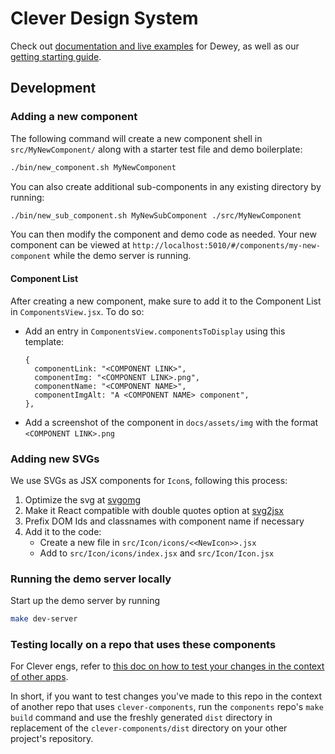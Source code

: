 # Clever Design System

Check out [documentation and live examples](https://clever.github.io/components/#/intro) for Dewey, as well as our [getting starting guide](https://clever.github.io/components/#/getting-started).

## Development

### Adding a new component

The following command will create a new component shell in `src/MyNewComponent/` along with a starter test file and demo boilerplate:

```sh
./bin/new_component.sh MyNewComponent
```

You can also create additional sub-components in any existing directory by running:

```sh
./bin/new_sub_component.sh MyNewSubComponent ./src/MyNewComponent
```

You can then modify the component and demo code as needed.
Your new component can be viewed at `http://localhost:5010/#/components/my-new-component` while the demo server is running.

#### Component List

After creating a new component, make sure to add it to the Component List in `ComponentsView.jsx`. To do so:

- Add an entry in `ComponentsView.componentsToDisplay` using this template:
  ```
  {
    componentLink: "<COMPONENT LINK>",
    componentImg: "<COMPONENT LINK>.png",
    componentName: "<COMPONENT NAME>",
    componentImgAlt: "A <COMPONENT NAME> component",
  },
  ```
- Add a screenshot of the component in `docs/assets/img` with the format `<COMPONENT LINK>.png`

### Adding new SVGs

We use SVGs as JSX components for `Icon`s, following this process:

1. Optimize the svg at [svgomg](https://jakearchibald.github.io/svgomg/)
2. Make it React compatible with double quotes option at [svg2jsx](http://svg2jsx.herokuapp.com/)
3. Prefix DOM Ids and classnames with component name if necessary
4. Add it to the code:
   - Create a new file in `src/Icon/icons/<<NewIcon>>.jsx`
   - Add to `src/Icon/icons/index.jsx` and `src/Icon/Icon.jsx`

### Running the demo server locally

Start up the demo server by running

```sh
make dev-server
```

### Testing locally on a repo that uses these components

For Clever engs, refer to [this doc on how to test your changes in the context of other apps](https://clever.atlassian.net/wiki/spaces/ENG/pages/2471526424/Testing+Dewey+Components+Locally+in+Launchpad).

In short, if you want to test changes you've made to this repo in the context of another repo that uses `clever-components`, run the `components` repo's `make build` command and use the freshly generated `dist` directory in replacement of the `clever-components/dist` directory on your other project's repository.
